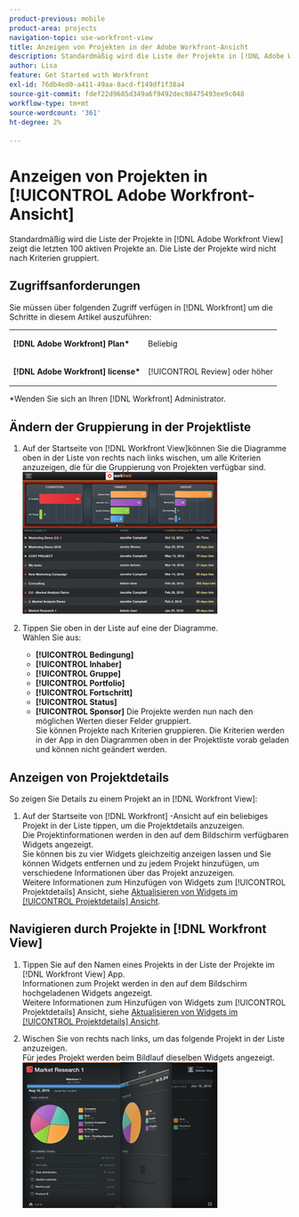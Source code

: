 ```yaml
---
product-previous: mobile
product-area: projects
navigation-topic: use-workfront-view
title: Anzeigen von Projekten in der Adobe Workfront-Ansicht
description: Standardmäßig wird die Liste der Projekte in [!DNL Adobe Workfront] Die Ansicht zeigt die letzten 100 aktiven Projekte an. Die Liste der Projekte wird nicht nach Kriterien gruppiert.
author: Lisa
feature: Get Started with Workfront
exl-id: 76db4ed0-a411-49aa-8acd-f149df1f38a4
source-git-commit: fdef22d9685d349a6f9492dec98475493ee9c048
workflow-type: tm+mt
source-wordcount: '361'
ht-degree: 2%

---
```


# Anzeigen von Projekten in [!UICONTROL Adobe Workfront-Ansicht]

Standardmäßig wird die Liste der Projekte in [!DNL Adobe Workfront View] zeigt die letzten 100 aktiven Projekte an. Die Liste der Projekte wird nicht nach Kriterien gruppiert.

## Zugriffsanforderungen

Sie müssen über folgenden Zugriff verfügen in [!DNL Workfront] um die Schritte in diesem Artikel auszuführen:

<table style="table-layout:auto"> 
 <col> 
 </col> 
 <col> 
 </col> 
 <tbody> 
  <tr> 
   <td role="rowheader"><strong>[!DNL Adobe Workfront] Plan*</strong></td> 
   <td> <p>Beliebig</p> </td> 
  </tr> 
  <tr> 
   <td role="rowheader"><strong>[!DNL Adobe Workfront] license*</strong></td> 
   <td> <p>[!UICONTROL Review] oder höher</p> </td> 
  </tr> 
 </tbody> 
</table>

&#42;Wenden Sie sich an Ihren [!DNL Workfront] Administrator.

## Ändern der Gruppierung in der Projektliste

1. Auf der Startseite von [!DNL Workfront View]können Sie die Diagramme oben in der Liste von rechts nach links wischen, um alle Kriterien anzuzeigen, die für die Gruppierung von Projekten verfügbar sind.\
   ![[!DNL workfront_view_project_groupings_Adobe].png](assets/workfront-view-project-groupings-adobe-350x255.png)

1. Tippen Sie oben in der Liste auf eine der Diagramme.\
   Wählen Sie aus:

   * **[!UICONTROL Bedingung]**
   * **[!UICONTROL Inhaber]**
   * **[!UICONTROL Gruppe]**
   * **[!UICONTROL Portfolio]**
   * **[!UICONTROL Fortschritt]**
   * **[!UICONTROL Status]**
   * **[!UICONTROL Sponsor]**
Die Projekte werden nun nach den möglichen Werten dieser Felder gruppiert.
\
      Sie können Projekte nach Kriterien gruppieren. Die Kriterien werden in der App in den Diagrammen oben in der Projektliste vorab geladen und können nicht geändert werden.

## Anzeigen von Projektdetails

So zeigen Sie Details zu einem Projekt an in [!DNL Workfront View]:

1. Auf der Startseite von [!DNL Workfront] -Ansicht auf ein beliebiges Projekt in der Liste tippen, um die Projektdetails anzuzeigen.\
   Die Projektinformationen werden in den auf dem Bildschirm verfügbaren Widgets angezeigt.\
   Sie können bis zu vier Widgets gleichzeitig anzeigen lassen und Sie können Widgets entfernen und zu jedem Projekt hinzufügen, um verschiedene Informationen über das Projekt anzuzeigen.\
   Weitere Informationen zum Hinzufügen von Widgets zum [!UICONTROL Projektdetails] Ansicht, siehe [Aktualisieren von Widgets im [!UICONTROL Projektdetails] Ansicht](../../../workfront-basics/mobile-apps/using-workfront-view/update-widgets-in-workfront-view.md).

## Navigieren durch Projekte in [!DNL Workfront View]

1. Tippen Sie auf den Namen eines Projekts in der Liste der Projekte im [!DNL Workfront View] App.\
   Informationen zum Projekt werden in den auf dem Bildschirm hochgeladenen Widgets angezeigt.\
   Weitere Informationen zum Hinzufügen von Widgets zum [!UICONTROL Projektdetails] Ansicht, siehe [Aktualisieren von Widgets im [!UICONTROL Projektdetails] Ansicht](../../../workfront-basics/mobile-apps/using-workfront-view/update-widgets-in-workfront-view.md).

1. Wischen Sie von rechts nach links, um das folgende Projekt in der Liste anzuzeigen.\
   Für jedes Projekt werden beim Bildlauf dieselben Widgets angezeigt.\
   ![Image-1__6__copy.jpg](assets/image-1--6--copy-350x262.jpg) 
